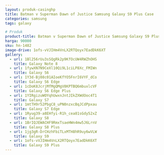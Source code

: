 ```yaml
---
layout: produk-casinghp
title: Batman v Superman Dawn of Justice Samsung Galaxy S9 Plus Case
categories: samsung
tags: galaxy

# Produk
product-title: Batman v Superman Dawn of Justice Samsung Galaxy S9 Plus Case
harga: 90000
sku: hn-1482
image-drive: 1ofs-vVJIHm4VnLX2RTQoyx7EadDkK6XT
gallery:
  - url: 1Bl256rUu3sSQgRk2p9KfOcUW4RWZhOHS
    title: Galaxy Note 8
  - url: 1fywXN7N9CeXl10Qi9L1ciLP8Xc_FMIWn
    title: Galaxy S6
  - url: 1Y3d-Bj08c01AIoeKfYO5FnrI6VYF_dCo
    title: Galaxy S6 Edge
  - url: 1cDoK8JcrjMfMgQMgV8KPTBQ6mbuxlcVF
    title: Galaxy S6 Edge Plus
  - url: 1YIRgizuWOYqhUwxnJntJIkZXWdOoc4T1
    title: Galaxy S7
  - url: 1mtTH9r52PbgC8_uPN0nzxcBqJCdPpxau
    title: Galaxy S7 Edge
  - url: 1Ryug39-a8EHfyi-R1h_cea81sGdy52xZ
    title: Galaxy S8
  - url: 1BrIQJEWACHF9RmxTsaeHWn4mw5J6LrnV
    title: Galaxy S8 Plus
  - url: 1jg3gR-DrCHzhFbiTLxMTH8hR9uy6wVLW
    title: Galaxy S9
  - url: 1ofs-vVJIHm4VnLX2RTQoyx7EadDkK6XT
    title: Galaxy S9 Plus
---
```

